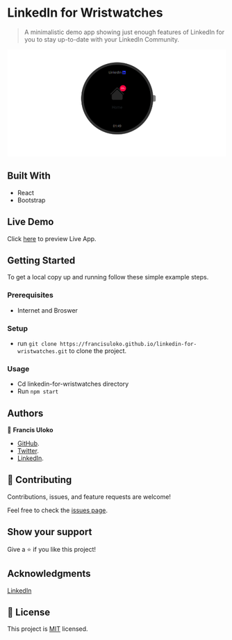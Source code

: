 # LinkedIn for Wristwatches

> A minimalistic demo app showing just enough features of LinkedIn for you to stay up-to-date with your LinkedIn Community.

![Recommendation](./public/Screenshot%20from%202022-05-26%2001-50-00.png)


## Built With

- React
- Bootstrap

## Live Demo

Click [here](https://linkedin-wrist.netlify.app) to preview Live App.


## Getting Started

To get a local copy up and running follow these simple example steps.

### Prerequisites

 - Internet and Broswer

### Setup

  - run `git clone https://francisuloko.github.io/linkedin-for-wristwatches.git` to clone the project.

### Usage
- Cd linkedin-for-wristwatches directory
- Run `npm start`


## Authors

👤 **Francis Uloko**
- [GitHub](https://github.com/francisuloko).
- [Twitter](https://twitter.com/francisuloko).
- [LinkedIn](https://linkedin.com/in/francisuloko).

## 🤝 Contributing

Contributions, issues, and feature requests are welcome!

Feel free to check the [issues page](https://github.com/francisuloko/linkedin-for-wristwatches/issues).

## Show your support

Give a ⭐️ if you like this project!

## Acknowledgments

[LinkedIn](linkedin.com)

## 📝 License

This project is [MIT](./MIT.md) licensed.
